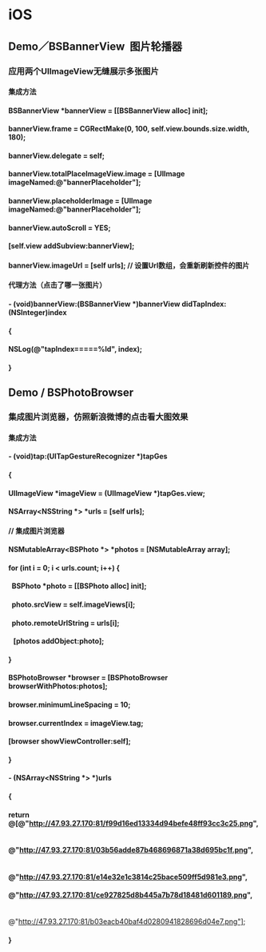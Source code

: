 # iOS
## Demo／BSBannerView  图片轮播器
### 应用两个UIImageView无缝展示多张图片
#### 集成方法 
#### BSBannerView *bannerView = [[BSBannerView alloc] init];
#### bannerView.frame = CGRectMake(0, 100, self.view.bounds.size.width, 180);
#### bannerView.delegate = self;
#### bannerView.totalPlaceImageView.image = [UIImage imageNamed:@"bannerPlaceholder"];
#### bannerView.placeholderImage = [UIImage imageNamed:@"bannerPlaceholder"];
#### bannerView.autoScroll = YES; 
#### [self.view addSubview:bannerView];
#### bannerView.imageUrl = [self urls]; // 设置Url数组，会重新刷新控件的图片

#### 代理方法（点击了哪一张图片）
#### - (void)bannerView:(BSBannerView *)bannerView didTapIndex:(NSInteger)index
#### {
####    NSLog(@"tapIndex=====%ld", index);
#### }


## Demo / BSPhotoBrowser
### 集成图片浏览器，仿照新浪微博的点击看大图效果
#### 集成方法
#### - (void)tap:(UITapGestureRecognizer *)tapGes
#### {
#### UIImageView *imageView = (UIImageView *)tapGes.view;
#### NSArray<NSString *> *urls = [self urls];  
#### // 集成图片浏览器
#### NSMutableArray<BSPhoto *> *photos = [NSMutableArray array];
#### for (int i = 0; i < urls.count; i++) {
####    BSPhoto *photo = [[BSPhoto alloc] init];
####    photo.srcView = self.imageViews[i];
####    photo.remoteUrlString = urls[i];
####    [photos addObject:photo];
#### }
#### BSPhotoBrowser *browser = [BSPhotoBrowser browserWithPhotos:photos];
#### browser.minimumLineSpacing = 10;
#### browser.currentIndex = imageView.tag;
#### [browser showViewController:self];
#### }
#### - (NSArray<NSString *> *)urls
#### {
#### return @[@"http://47.93.27.170:81/f99d16ed13334d94befe48ff93cc3c25.png",
####          @"http://47.93.27.170:81/03b56adde87b468696871a38d695bc1f.png",
####          @"http://47.93.27.170:81/e14e32e1c3814c25bace509ff5d981e3.png",
####          @"http://47.93.27.170:81/ce927825d8b445a7b78d18481d601189.png",
             @"http://47.93.27.170:81/b03eacb40baf4d0280941828696d04e7.png"];
#### }

